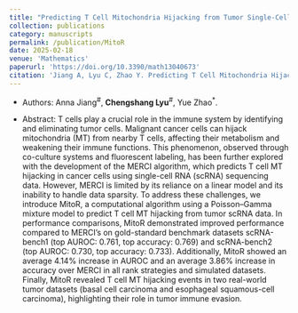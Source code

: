 ```yaml
---
title: "Predicting T Cell Mitochondria Hijacking from Tumor Single-Cell RNA Sequencing Data with MitoR"
collection: publications
category: manuscripts
permalink: /publication/MitoR
date: 2025-02-18
venue: 'Mathematics'
paperurl: 'https://doi.org/10.3390/math13040673'
citation: 'Jiang A, Lyu C, Zhao Y. Predicting T Cell Mitochondria Hijacking from Tumor Single-Cell RNA Sequencing Data with MitoR[J]. Mathematics 2025, 13, 673.'
---
```


+ Authors: Anna Jiang<sup>#</sup>, <b>Chengshang Lyu</b><sup>#</sup>, Yue Zhao<sup>*</sup>.

+ Abstract: T cells play a crucial role in the immune system by identifying and eliminating tumor cells. Malignant cancer cells can hijack mitochondria (MT) from nearby T cells, affecting their metabolism and weakening their immune functions. This phenomenon, observed through co-culture systems and fluorescent labeling, has been further explored with the development of the MERCI algorithm, which predicts T cell MT hijacking in cancer cells using single-cell RNA (scRNA) sequencing data. However, MERCI is limited by its reliance on a linear model and its inability to handle data sparsity. To address these challenges, we introduce MitoR, a computational algorithm using a Poisson–Gamma mixture model to predict T cell MT hijacking from tumor scRNA data. In performance comparisons, MitoR demonstrated improved performance compared to MERCI’s on gold-standard benchmark datasets scRNA-bench1 (top AUROC: 0.761, top accuracy: 0.769) and scRNA-bench2 (top AUROC: 0.730, top accuracy: 0.733). Additionally, MitoR showed an average 4.14% increase in AUROC and an average 3.86% increase in accuracy over MERCI in all rank strategies and simulated datasets. Finally, MitoR revealed T cell MT hijacking events in two real-world tumor datasets (basal cell carcinoma and esophageal squamous-cell carcinoma), highlighting their role in tumor immune evasion.
